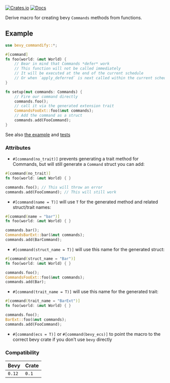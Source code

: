 [![Crates.io](https://img.shields.io/crates/v/bevy_commandify.svg)](https://crates.io/crates/bevy_commandify)
[![Docs](https://docs.rs/bevy_commandify/badge.svg)](https://docs.rs/bevy_commandify/latest/bevy_commandify/)

Derive macro for creating bevy `Commands` methods from functions.

## Example

```rust
use bevy_commandify::*;

#[command]
fn foo(world: &mut World) {
    // Bear in mind that Commands *defer* work
    // This function will not be called immediately
    // It will be executed at the end of the current schedule 
    // Or when `apply_deferred` is next called within the current schedule
}

fn setup(mut commands: Commands) {
    // Fire our command directly
    commands.foo();
    // call it via the generated extension trait
    CommandsFooExt::foo(&mut commands);
    // Add the command as a struct
    commands.add(FooCommand);
}

```

See also [the example](/examples/sandbox/src/main.rs) and [tests](/tests)


### Attributes

- `#[command(no_trait)]` prevents generating a trait method for Commands, but will still generate a `Command` struct you can add:
```rust
#[command(no_trait)]
fn foo(world: &mut World) { }

commands.foo(); // This will throw an error
commands.add(FooCommand); // This will still work
```

- `#[command(name = T)]` will use `T` for the generated method and related struct/trait names:
```rust
#[command(name = "bar")]
fn foo(world: &mut World) { }

commands.bar();
CommandsBarExt::bar(&mut commands);
commands.add(BarCommand);
```

- `#[command(struct_name = T)]` will use this name for the generated struct:
```rust
#[command(struct_name = "Bar")]
fn foo(world: &mut World) { }

commands.foo();
CommandsFooExt::foo(&mut commands);
commands.add(Bar);
```

- `#[command(trait_name = T)]` will use this name for the generated trait:
```rust
#[command(trait_name = "BarExt")]
fn foo(world: &mut World) { }

commands.foo();
BarExt::foo(&mut commands);
commands.add(FooCommand);
```

- `#[command(ecs = T)]` or `#[command(bevy_ecs)]` to point the macro to the correct bevy crate if you don't use `bevy` directly

### Compatibility

| Bevy   | Crate |
|--------|-------|
| `0.12` | `0.1` |